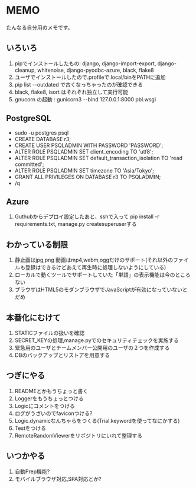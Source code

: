 # MEMO
たんなる自分用のメモです。

##  いろいろ
 1. pipでインストールしたもの: django, django-import-export, django-cleanup, whitenoise, django-pyodbc-azure, black, flake8
 1. ユーザでインストールしたので.profileで.local/binをPATHに追加
 1. pip list --outdated で古くなっちゃったのが確認できる
 1. black, flake8, isort はそれぞれ独立して実行可能
 1. gnucorn の起動 : gunicorn3 --bind 127.0.0.1:8000 pbl.wsgi


## PostgreSQL
 - sudo -u postgres psql
 - CREATE DATABASE r3;
 - CREATE USER PSQLADMIN WITH PASSWORD 'PASSWORD';
 - ALTER ROLE PSQLADMIN SET client_encoding TO 'utf8';
 - ALTER ROLE PSQLADMIN SET default_transaction_isolation TO 'read committed';
 - ALTER ROLE PSQLADMIN SET timezone TO 'Asia/Tokyo';
 - GRANT ALL PRIVILEGES ON DATABASE r3 TO PSQLADMIN;
 - /q

## Azure
 1. Guthubからデプロイ設定したあと、sshで入って pip install -r requirements.txt, manage.py createsuperuserする

## わかっている制限
 1. 静止画はjpg,png 動画はmp4,webm,oggだけのサポート(それ以外のファイルも登録はできるけどあえて再生時に処理しないようにしている)
 1. ローカルで動くツールでサポートしていた「単語」の表示機能は今のところない
 1. ブラウザはHTML5のモダンブラウザでJavaScriptが有効になっていないとだめ

## 本番化にむけて
 1. STATICファイルの扱いを確認
 1. SECRET_KEYの処理,manage.pyでのセキュリティチェックを実施する
 1. 緊急用のユーザとチームメンバー公開用のユーザの２つを作成する
 1. DBのバックアップとリストアを用意する
 
## つぎにやる
 1. READMEとかもうちょっと書く
 1. Loggerをもうちょっとつける
 1. Logicにコメントをつける
 1. ログがうざいのでfaviconつける?
 1. Logic.dynamicなんちゃらをつくる(Trial.keywordを使ってなにかする)
 1. Testをつける
 1. RemoteRandomViewerをリポジトリにいれて整理する

## いつかやる
 1. 自動Prep機能?
 1. モバイルブラウザ対応,SPA対応とか?
 